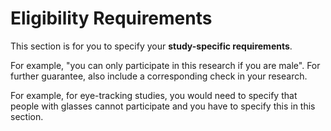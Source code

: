 
# Eligibility Requirements

This section is for you to specify your **study-specific requirements**. 

For example, "you can only participate in this research if you are male". For further guarantee, also include a corresponding check in your research.

For example, for eye-tracking studies, you would need to specify that people with glasses cannot participate and you have to specify this in this section. 
